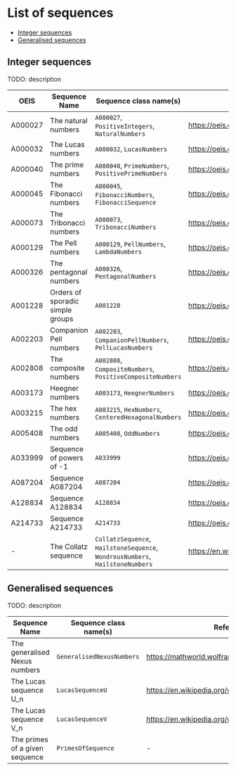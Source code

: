 # List of sequences

- [Integer sequences](#integer-sequences)
- [Generalised sequences](#generalised-sequences)

## Integer sequences

TODO: description

| OEIS    | Sequence Name                    | Sequence class name(s)                                                        | Reference                                        |     
|---------|----------------------------------|-------------------------------------------------------------------------------|--------------------------------------------------|
| A000027 | The natural numbers              | `A000027`, `PositiveIntegers`, `NaturalNumbers`                               | https://oeis.org/A000027                         |
| A000032 | The Lucas numbers                | `A000032`, `LucasNumbers`                                                     | https://oeis.org/A000032                         |
| A000040 | The prime numbers                | `A000040`, `PrimeNumbers`, `PositivePrimeNumbers`                             | https://oeis.org/A000040                         |
| A000045 | The Fibonacci numbers            | `A000045`, `FibonacciNumbers`, `FibonacciSequence`                            | https://oeis.org/A000045                         |
| A000073 | The Tribonacci numbers           | `A000073`, `TribonacciNumbers`                                                | https://oeis.org/A000073                         |
| A000129 | The Pell numbers                 | `A000129`, `PellNumbers`, `LambdaNumbers`                                     | https://oeis.org/A000129                         |
| A000326 | The pentagonal numbers           | `A000326`, `PentagonalNumbers`                                                | https://oeis.org/A000326                         |
| A001228 | Orders of sporadic simple groups | `A001228`                                                                     | https://oeis.org/A001228                         |
| A002203 | Companion Pell numbers           | `A002203`, `CompanionPellNumbers`, `PellLucasNumbers`                         | https://oeis.org/A002203                         |
| A002808 | The composite numbers            | `A002808`, `CompositeNumbers`, `PositiveCompositeNumbers`                     | https://oeis.org/A002808                         |
| A003173 | Heegner numbers                  | `A003173`, `HeegnerNumbers`                                                   | https://oeis.org/A003173                         |
| A003215 | The hex numbers                  | `A003215`, `HexNumbers`, `CenteredHexagonalNumbers`                           | https://oeis.org/A003215                         |
| A005408 | The odd numbers                  | `A005408`, `OddNumbers`                                                       | https://oeis.org/A005408                         |
| A033999 | Sequence of powers of -1         | `A033999`                                                                     | https://oeis.org/A033999                         |
| A087204 | Sequence A087204                 | `A087204`                                                                     | https://oeis.org/A087204                         |
| A128834 | Sequence A128834                 | `A128834`                                                                     | https://oeis.org/A128834                         |
| A214733 | Sequence A214733                 | `A214733`                                                                     | https://oeis.org/A214733                         |
| -       | The Collatz sequence             | `CollatzSequence`, `HailstoneSequence`, `WondrousNumbers`, `HailstoneNumbers` | https://en.wikipedia.org/wiki/Collatz_conjecture |


## Generalised sequences

TODO: description

| Sequence Name                  | Sequence class name(s)    | Reference                                      |     
|--------------------------------|---------------------------|------------------------------------------------|
| The generalised Nexus numbers  | `GeneralisedNexusNumbers` | https://mathworld.wolfram.com/NexusNumber.html |
| The Lucas sequence U_n         | `LucasSequenceU`          | https://en.wikipedia.org/wiki/Lucas_sequence   |
| The Lucas sequence V_n         | `LucasSequenceV`          | https://en.wikipedia.org/wiki/Lucas_sequence   |
| The primes of a given sequence | `PrimesOfSequence`        | -                                              |


